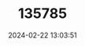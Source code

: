 ---
title: "135785"
category: "Theloderma truongsonense"
draft: false
date: 2024-02-22 13:03:51
languages:
  English: ["Truong Son Bug-eyed Frog"]
---